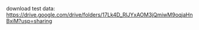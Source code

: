 download test data: https://drive.google.com/drive/folders/17Lk4D_RlJYxAOM3jQmiwM9oqjaHnBxiM?usp=sharing
